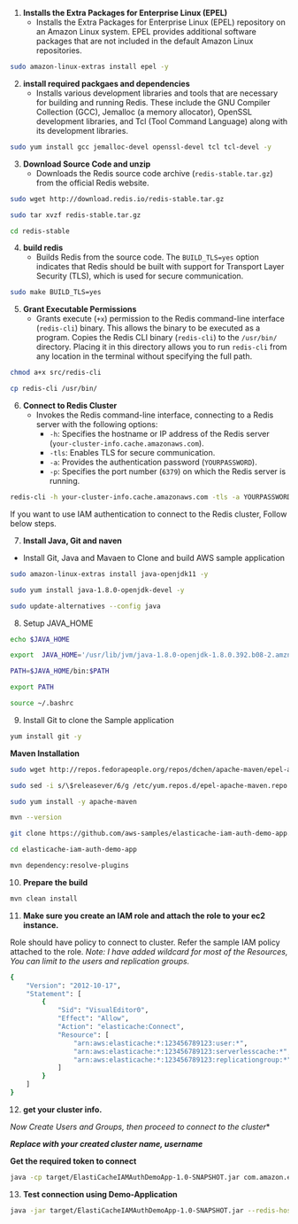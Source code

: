 
1. **Installs the Extra Packages for Enterprise Linux (EPEL)**
   - Installs the Extra Packages for Enterprise Linux (EPEL) repository on an Amazon Linux system. EPEL provides additional software packages that are not included in the default Amazon Linux repositories.

```bash
sudo amazon-linux-extras install epel -y
```

2. **install required packgaes and dependencies**
   - Installs various development libraries and tools that are necessary for building and running Redis. These include the GNU Compiler Collection (GCC), Jemalloc (a memory allocator), OpenSSL development libraries, and Tcl (Tool Command Language) along with its development libraries.

```bash
sudo yum install gcc jemalloc-devel openssl-devel tcl tcl-devel -y
```      

3. **Download Source Code and unzip**
   - Downloads the Redis source code archive (`redis-stable.tar.gz`) from the official Redis website.
   
```bash
sudo wget http://download.redis.io/redis-stable.tar.gz
```
```bash
sudo tar xvzf redis-stable.tar.gz
```

```bash
cd redis-stable
```

4. **build redis**
   - Builds Redis from the source code. The `BUILD_TLS=yes` option indicates that Redis should be built with support for Transport Layer Security (TLS), which is used for secure communication.

```bash
sudo make BUILD_TLS=yes
```

5. **Grant Executable Permissions**
   - Grants execute (`+x`) permission to the Redis command-line interface (`redis-cli`) binary. This allows the binary to be executed as a program. Copies the Redis CLI binary (`redis-cli`) to the `/usr/bin/` directory. Placing it in this directory allows you to run `redis-cli` from any location in the terminal without specifying the full path.

```bash
chmod a+x src/redis-cli
```

```bash
cp redis-cli /usr/bin/
```


6. **Connect to Redis Cluster**
   - Invokes the Redis command-line interface, connecting to a Redis server with the following options:
     - `-h`: Specifies the hostname or IP address of the Redis server (`your-cluster-info.cache.amazonaws.com`).
     - `-tls`: Enables TLS for secure communication.
     - `-a`: Provides the authentication password (`YOURPASSWORD`).
     - `-p`: Specifies the port number (`6379`) on which the Redis server is running.
	 
```bash
redis-cli -h your-cluster-info.cache.amazonaws.com -tls -a YOURPASSWORD -p 6379
```

If you want to use IAM authentication to connect to the Redis cluster, Follow below steps.


7. **Install Java, Git and naven**

- Install Git, Java and Mavaen to Clone and build AWS sample application


```bash
sudo amazon-linux-extras install java-openjdk11 -y
```

```bash
sudo yum install java-1.8.0-openjdk-devel -y
```

```bash
sudo update-alternatives --config java
```

8. Setup JAVA_HOME

```bash
echo $JAVA_HOME
```

```bash
export  JAVA_HOME='/usr/lib/jvm/java-1.8.0-openjdk-1.8.0.392.b08-2.amzn2.0.1.x86_64/jre'
```

```bash
PATH=$JAVA_HOME/bin:$PATH
```

```bash
export PATH
```

```bash
source ~/.bashrc
```

9. Install Git to clone the Sample application

```bash
yum install git -y
```

**Maven Installation**

```bash
sudo wget http://repos.fedorapeople.org/repos/dchen/apache-maven/epel-apache-maven.repo -O /etc/yum.repos.d/epel-apache-maven.repo
```

```bash
sudo sed -i s/\$releasever/6/g /etc/yum.repos.d/epel-apache-maven.repo
```

```bash
sudo yum install -y apache-maven
```

```bash
mvn --version
```


```bash
git clone https://github.com/aws-samples/elasticache-iam-auth-demo-app.git
```

```bash
cd elasticache-iam-auth-demo-app
```

```bash
mvn dependency:resolve-plugins
```

10. **Prepare the build**

```bash
mvn clean install
```

11. **Make sure you create an IAM role and attach the role to your ec2 instance.**

Role should have policy to connect to cluster. Refer the sample IAM policy attached to the role. 
*Note: I have added wildcard for most of the Resources, You can limit to the users and replication groups.*

```bash
{
    "Version": "2012-10-17",
    "Statement": [
        {
            "Sid": "VisualEditor0",
            "Effect": "Allow",
            "Action": "elasticache:Connect",
            "Resource": [
                "arn:aws:elasticache:*:123456789123:user:*",
                "arn:aws:elasticache:*:123456789123:serverlesscache:*",
                "arn:aws:elasticache:*:123456789123:replicationgroup:*"
            ]
        }
    ]
}
```

12. **get your cluster info.**

**Now Create Users and Groups*, then proceed to connect to the cluster**

***Replace with your created cluster name, username***

**Get the required token to connect**

```bash
java -cp target/ElastiCacheIAMAuthDemoApp-1.0-SNAPSHOT.jar com.amazon.elasticache.IAMAuthTokenGeneratorApp --region ***ap-south-1*** --replication-group-id ***myredis*** --user-id ***avinash***
```

13. **Test connection using Demo-Application**

```bash
java -jar target/ElastiCacheIAMAuthDemoApp-1.0-SNAPSHOT.jar --redis-host ***master.myredis.77otcp.aps1.cache.amazonaws.com*** --region ***ap-south-1*** --replication-group-id ***myredis*** --user-id ***avinash*** --tls
```

